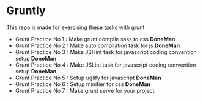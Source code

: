 # Gruntly
This repo is made for exercising these tasks with grunt

* Grunt Practice No 1 : Make grunt compile sass to css **DoneMan**
* Grunt Practice No 2 : Make auto compilation task for js **DoneMan**
* Grunt Practice No 3 : Make JSHint task for javascript coding convention setup **DoneMan**
* Grunt Practice No 4 : Make JSLint task for javascript coding convention setup **DoneMan**
* Grunt Practice No 5 : Setup uglify for javascript **DoneMan**
* Grunt Practice No 6 : Setup minifier for css **DoneMan**
* Grunt Practice No 7 : Make grunt serve for your project
